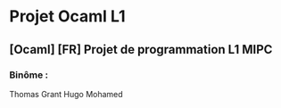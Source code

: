# Projet Ocaml L1
## [Ocaml] [FR] Projet de programmation L1 MIPC
### Binôme :
Thomas Grant
Hugo Mohamed
